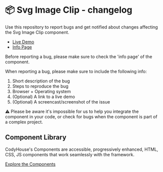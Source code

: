 # 📦 Svg Image Clip - changelog

Use this repository to report bugs and get notified about changes affecting the Svg Image Clip component.

- [Live Demo](https://codyhouse.co/ds/components/app/svg-image-clip)
- [Info Page](https://codyhouse.co/ds/components/info/svg-image-clip)

Before reporting a bug, please make sure to check the 'info page' of the component. 

When reporting a bug, please make sure to include the following info:

1. Short description of the bug
2. Steps to reproduce the bug
3. Browser + Operating system
4. (Optional) A link to a live demo
5. (Optional) A screencast/screenshot of the issue

⚠️ Please be aware it's impossible for us to help you integrate the component in your code, or check for bugs when the component is part of a complex project.

## Component Library

CodyHouse's Components are accessible, progressively enhanced, HTML, CSS, JS components that work seamlessly with the framework.

[Explore the Components](https://codyhouse.co/ds/components)
